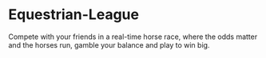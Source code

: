 # Equestrian-League
Compete with your friends in a real-time horse race, where the odds matter and the horses run, gamble your balance and play to win big.
